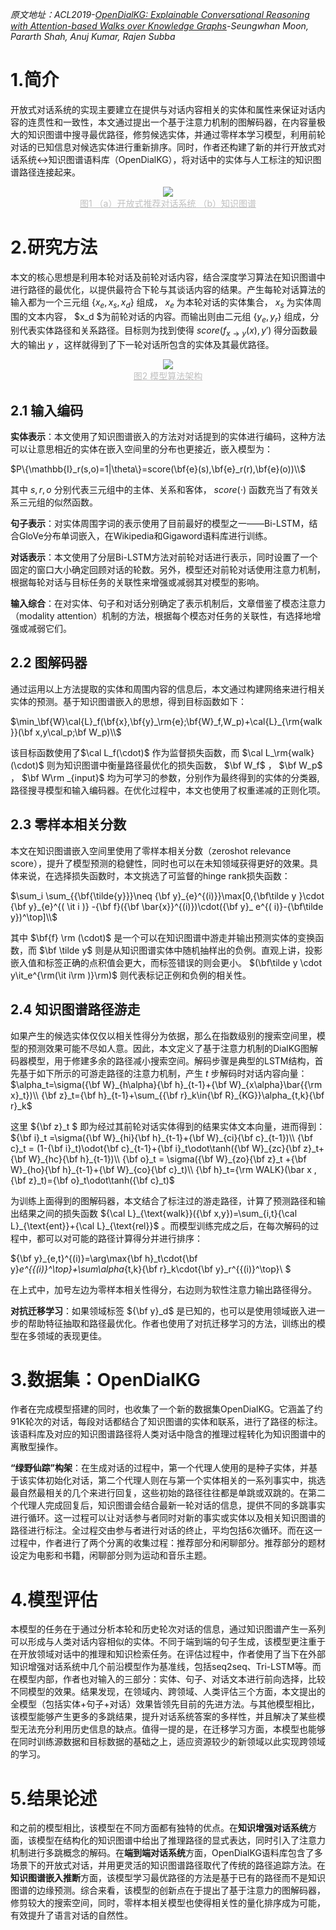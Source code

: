 *原文地址：ACL2019-*[*OpenDialKG: Explainable Conversational Reasoning with Attention-based Walks over Knowledge Graphs*](https://www.aclweb.org/anthology/P19-1081/)*-Seungwhan Moon, Pararth Shah, Anuj Kumar, Rajen Subba*

# 1.简介

开放式对话系统的实现主要建立在提供与对话内容相关的实体和属性来保证对话内容的连贯性和一致性，本文通过提出一个基于注意力机制的图解码器，在内容量极大的知识图谱中搜寻最优路径，修剪候选实体，并通过零样本学习模型，利用前轮对话的已知信息对候选实体进行重新排序。同时，作者还构建了新的并行开放式对话系统$\leftrightarrow$知识图谱语料库（OpenDialKG），将对话中的实体与人工标注的知识图谱路径连接起来。 

<div align="center">
    <img src="https://pic2.zhimg.com/v2-6e61d089a632cdd3057470ae38efe9d9_b.png">  
</div>

<center style="color:#C0C0C0;text-decoration:underline">图1 （a）开放式推荐对话系统 （b）知识图谱</center>

# 2.研究方法

本文的核心思想是利用本轮对话及前轮对话内容，结合深度学习算法在知识图谱中进行路径的最优化，以提供最符合下轮与其谈话内容的结果。产生每轮对话算法的输入都为一个三元组 $\{x_e,x_s,x_d\}$ 组成， $x _e$ 为本轮对话的实体集合， $x_s$ 为实体周围的文本内容， $x_d $为前轮对话的内容。而输出则由二元组 $\{y_e,y_r\}$ 组成，分别代表实体路径和关系路径。目标则为找到使得 $score(f_{x\rightarrow y}(x),y')$ 得分函数最大的输出 $y$ ，这样就得到了下一轮对话所包含的实体及其最优路径。

<div align="center">
    <img src="https://pic4.zhimg.com/v2-e6b8c2d1d3ff9f7065f30a7a9b98dfdb_b.png">  
</div>

<center style="color:#C0C0C0;text-decoration:underline">图2 模型算法架构</center>

## 2.1 输入编码

**实体表示**：本文使用了知识图谱嵌入的方法对对话提到的实体进行编码，这种方法可以让意思相近的实体在嵌入空间里的分布也更接近，嵌入模型为：

$P\{\mathbb{I}_r(s,o)=1|\theta\}=score(\bf{e}(s),\bf{e}_r(r),\bf{e}(o))\\$ 

其中 $s,r,o$ 分别代表三元组中的主体、关系和客体， $score(\cdot)$ 函数充当了有效关系三元组的似然函数。

**句子表示**：对实体周围字词的表示使用了目前最好的模型之一——Bi-LSTM，结合GloVe分布单词嵌入，在Wikipedia和Gigaword语料库进行训练。

**对话表示**：本文使用了分层Bi-LSTM方法对前轮对话进行表示，同时设置了一个固定的窗口大小确定回顾对话的轮数。另外，模型还对前轮对话使用注意力机制，根据每轮对话与目标任务的关联性来增强或减弱其对模型的影响。

**输入综合**：在对实体、句子和对话分别确定了表示机制后，文章借鉴了模态注意力（modality attention）机制的方法，根据每个模态对任务的关联性，有选择地增强或减弱它们。

## 2.2 图解码器

通过运用以上方法提取的实体和周围内容的信息后，本文通过构建网络来进行相关实体的预测。基于知识图谱嵌入的思想，得到目标函数如下：

$\min_\bf{W}\cal{L}_f(\bf{x},\bf{y}_\rm{e};\bf{W}_f,W_p)+\cal{L}_{\rm{walk}}(\bf x,y\cal_p;\bf W_p)\\$ 

该目标函数使用了$\cal L_f(\cdot)$ 作为监督损失函数，而 $\cal L_\rm{walk}(\cdot)$ 则为知识图谱中衡量路径最优化的损失函数， $\bf W_f$ ， $\bf W_p$ ， $\bf W\rm _{input}$ 均为可学习的参数，分别作为最终得到的实体的分类器,路径搜寻模型和输入编码器。在优化过程中，本文也使用了权重递减的正则化项。

## 2.3 零样本相关分数

本文在知识图谱嵌入空间里使用了零样本相关分数（zeroshot relevance score），提升了模型预测的稳健性，同时也可以在未知领域获得更好的效果。具体来说，在选择损失函数时，本文挑选了可监督的hinge rank损失函数：

$\sum_i  \sum_{{\bf{\tilde{y}}}\neq {\bf y}_{e}^{(i)}}\max[0,{\bf\tilde y }\cdot {\bf y}_{e}^{( \it i )} -{\bf f}({\bf \bar{x}}^{(i)})\cdot({\bf y}_ e^{( i)}-{\bf\tilde y})^\top]\\$ 

其中 $\bf{f} \rm (\cdot)$ 是一个可以在知识图谱中游走并输出预测实体的变换函数，而 $\bf \tilde y$ 则是从知识图谱实体中随机抽样出的负例。直观上讲，投影嵌入值和标签正确的点积值会更大，而标签错误的则会更小。 $(\bf\tilde y \cdot y\it_e^{\rm(\it i\rm )}\rm)$ 则代表标记正例和负例的相关性。

## 2.4 知识图谱路径游走

如果产生的候选实体仅仅以相关性得分为依据，那么在指数级别的搜索空间里，模型的预测效果可能不尽如人意。因此，本文定义了基于注意力机制的DialKG图解码器模型，用于修建多余的路径减小搜索空间。解码步骤是典型的LSTM结构，首先基于如下所示的可游走路径的注意力机制，产生 $t$ 步解码时对话内容向量： $\alpha_t=\sigma({\bf W}_{h\alpha}{\bf h}_{t-1}+{\bf W}_{x\alpha}\bar{{\rm x}_t})\\ {\bf z}_t={\bf h}_{t-1}+\sum_{{\bf r}_k\in{\bf R}_{KG}}\alpha_{t,k}{\bf r}_k$ 

这里 ${\bf z}_t $ 即为经过其前轮对话实体得到的结果实体文本向量，进而得到：${\bf i}_t =\sigma({\bf W}_{hi}{\bf h}_{t-1}+{\bf W}_{ci}{\bf c}_{t-1})\\ {\bf c}_t = (1-{\bf i}_t)\odot{\bf c}_{t-1}+{\bf i}_t\odot\tanh({\bf W}_{zc}{\bf z}_t+{\bf W}_{hc}{\bf h}_{t-1})\\ {\bf o}_t = \sigma({\bf W}_{zo}{\bf z}_t +{\bf W}_{ho}{\bf h}_{t-1}+{\bf W}_{co}{\bf c}_t)\\ {\bf h}_t={\rm WALK}(\bar x ,{\bf z}_t)={\bf o}_t\odot\tanh({\bf c}_t)$

为训练上面得到的图解码器，本文结合了标注过的游走路径，计算了预测路径和输出结果之间的损失函数 ${\cal L}_{\text{walk}}({\bf x,y})=\sum_{i,t}{\cal L}_{\text{ent}}+{\cal L}_{\text{rel}}$ 。而模型训练完成之后，在每次解码的过程中，都可以对可能的路径计算得分并进行排序：

${\bf y}_{e,t}^{(i)}=\arg\max{\bf h}_t\cdot{\bf y}_e^{{(i)}^\top}+\sum\alpha_{t,k}{\bf r}_k\cdot{\bf y}_r^{{(i)}^\top}\\ $ 

在上式中，加号左边为零样本相关性得分，右边则为软性注意力输出路径得分。

**对抗迁移学习**：如果领域标签 ${\bf y}_d$ 是已知的，也可以是使用领域嵌入进一步的帮助特征抽取和路径最优化。作者也使用了对抗迁移学习的方法，训练出的模型在多领域的表现更佳。

# 3.数据集：OpenDialKG

作者在完成模型搭建的同时，也收集了一个新的数据集OpenDialKG。它涵盖了约91K轮次的对话，每段对话都结合了知识图谱的实体和联系，进行了路径的标注。该语料库及对应的知识图谱路径将人类对话中隐含的推理过程转化为知识图谱中的离散型操作。

**“绿野仙踪”构架**：在生成对话的过程中，第一个代理人使用的是种子实体，并基于该实体初始化对话，第二个代理人则在与第一个实体相关的一系列事实中，挑选最自然最相关的几个来进行回复，这些初始的路径往往都是单跳或双跳的。在第二个代理人完成回复后，知识图谱会结合最新一轮对话的信息，提供不同的多跳事实进行循环。这一过程可以让对话参与者同时对新的事实或实体以及相关知识图谱的路径进行标注。全过程交由参与者进行对话的终止，平均包括6次循环。而在这一过程中，作者进行了两个分离的收集过程：推荐部分和闲聊部分。推荐部分的题材设定为电影和书籍，闲聊部分则为运动和音乐主题。

# 4.模型评估

本模型的任务在于通过分析本轮和历史轮次对话的信息，通过知识图谱产生一系列可以形成与人类对话内容相似的实体。不同于端到端的句子生成，该模型更注重于在开放领域对话中的推理和知识检索任务。在评估过程中，作者使用了当下在外部知识增强对话系统中几个前沿模型作为基准线，包括seq2seq、Tri-LSTM等。而在模型内部，作者也对输入的三部分：实体、句子、对话文本进行前向选择，比较不同模型的效果。结果发现，在领域内、跨领域、人类评估三个方面，本文提出的全模型（包括实体+句子+对话）效果皆领先目前的先进方法。与其他模型相比，该模型能够产生更多的多跳结果，提升对话系统答案的多样性，并且解决了某些模型无法充分利用历史信息的缺点。值得一提的是，在迁移学习方面，本模型也能够在同时训练源数据和目标数据的基础之上，适应资源较少的新领域以此实现跨领域的学习。

# 5.结果论述

和之前的模型相比，该模型在不同方面都有独特的优点。在**知识增强对话系统**方面，该模型在结构化的知识图谱中给出了推理路径的显式表达，同时引入了注意力机制进行多跳概念的解码。在**端到端对话系统**方面，OpenDialKG语料库包含了多场景下的开放式对话，并用更灵活的知识图谱路径取代了传统的路径追踪方法。在**知识图谱嵌入推断**方面，该模型学习最优路径的方法是基于已有的路径而不是知识图谱的边缘预测。综合来看，该模型的创新点在于提出了基于注意力的图解码器，修剪较大的搜索空间，同时，零样本相关模型也使得相关性的量化排序成为可能，有效提升了语言对话的自然性。